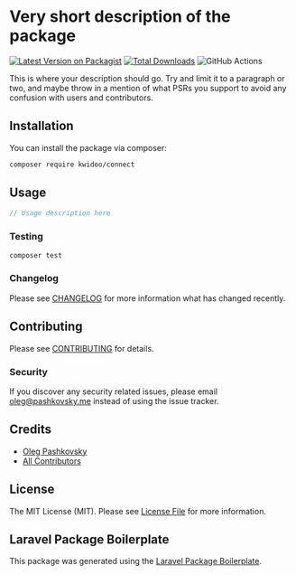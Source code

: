 # Very short description of the package

[![Latest Version on Packagist](https://img.shields.io/packagist/v/kwidoo/connect.svg?style=flat-square)](https://packagist.org/packages/kwidoo/connect)
[![Total Downloads](https://img.shields.io/packagist/dt/kwidoo/connect.svg?style=flat-square)](https://packagist.org/packages/kwidoo/connect)
![GitHub Actions](https://github.com/kwidoo/connect/actions/workflows/main.yml/badge.svg)

This is where your description should go. Try and limit it to a paragraph or two, and maybe throw in a mention of what PSRs you support to avoid any confusion with users and contributors.

## Installation

You can install the package via composer:

```bash
composer require kwidoo/connect
```

## Usage

```php
// Usage description here
```

### Testing

```bash
composer test
```

### Changelog

Please see [CHANGELOG](CHANGELOG.md) for more information what has changed recently.

## Contributing

Please see [CONTRIBUTING](CONTRIBUTING.md) for details.

### Security

If you discover any security related issues, please email oleg@pashkovsky.me instead of using the issue tracker.

## Credits

-   [Oleg Pashkovsky](https://github.com/kwidoo)
-   [All Contributors](../../contributors)

## License

The MIT License (MIT). Please see [License File](LICENSE.md) for more information.

## Laravel Package Boilerplate

This package was generated using the [Laravel Package Boilerplate](https://laravelpackageboilerplate.com).
